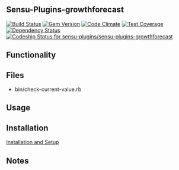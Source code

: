 ## Sensu-Plugins-growthforecast

[ ![Build Status](https://travis-ci.org/sensu-plugins/sensu-plugins-growthforecast.svg?branch=master)](https://travis-ci.org/sensu-plugins/sensu-plugins-growthforecast)
[![Gem Version](https://badge.fury.io/rb/sensu-plugins-growthforecast.svg)](http://badge.fury.io/rb/sensu-plugins-growthforecast)
[![Code Climate](https://codeclimate.com/github/sensu-plugins/sensu-plugins-growthforecast/badges/gpa.svg)](https://codeclimate.com/github/sensu-plugins/sensu-plugins-growthforecast)
[![Test Coverage](https://codeclimate.com/github/sensu-plugins/sensu-plugins-growthforecast/badges/coverage.svg)](https://codeclimate.com/github/sensu-plugins/sensu-plugins-growthforecast)
[![Dependency Status](https://gemnasium.com/sensu-plugins/sensu-plugins-growthforecast.svg)](https://gemnasium.com/sensu-plugins/sensu-plugins-growthforecast)
[![Codeship Status for sensu-plugins/sensu-plugins-growthforecast](https://codeship.com/projects/e95f4bd0-ea2a-0132-48d4-4602e60b2e9f/status?branch=master)](https://codeship.com/projects/83050)

## Functionality

## Files
 * bin/check-current-value.rb

## Usage

## Installation

[Installation and Setup](http://sensu-plugins.io/docs/installation_instructions.html)

## Notes

